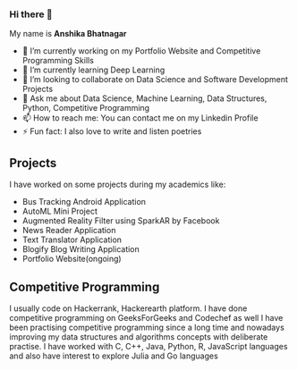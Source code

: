 ### Hi there 👋
My name is **Anshika Bhatnagar**

- 🔭 I’m currently working on my Portfolio Website and Competitive Programming Skills
- 🌱 I’m currently learning Deep Learning
- 👯 I’m looking to collaborate on Data Science and Software Development Projects
- 💬 Ask me about Data Science, Machine Learning, Data Structures, Python, Competitive Programming
- 📫 How to reach me: You can contact me on my Linkedin Profile 
- ⚡ Fun fact: I also love to write and listen poetries

## Projects
I have worked on some projects during my academics like:
- Bus Tracking Android Application
- AutoML Mini Project
- Augmented Reality Filter using SparkAR by Facebook
- News Reader Application
- Text Translator Application
- Blogify Blog Writing Application 
- Portfolio Website(ongoing)

## Competitive Programming
I usually code on Hackerrank, Hackerearth platform. I have done competitive programming on GeeksForGeeks and Codechef as well
I have been practising competitive programming since a long time and nowadays improving my data structures and algorithms concepts 
with deliberate practise. I have worked with C, C++, Java, Python, R, JavaScript languages and also have interest to explore
Julia and Go languages 
